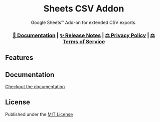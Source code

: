 <div align="center">

# Sheets CSV Addon

Google Sheets™ Add-on for extended CSV exports.


<h3>

[📖 Documentation](/docs) | [✨ Release Notes](/CHANGELOG.md) | [⚖️ Privacy Policy](/docs/privacy-policy.md) | [⚖️ Terms of Service](/docs/terms-of-service.md)

</h3>

</div>

## Features

## Documentation

[Checkout the documentation](/docs)

## License

Published under the [MIT License](./LICENSE)